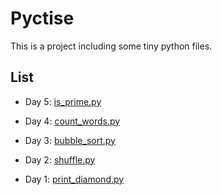 # Pyctise
This is a project including some tiny python files.

## List

* Day 5: [is_prime.py](is_prime.py)

* Day 4: [count_words.py](count_words.py)

* Day 3: [bubble_sort.py](bubble_sort.py)

* Day 2: [shuffle.py](shuffle.py)

* Day 1: [print_diamond.py](print_diamond.py)
